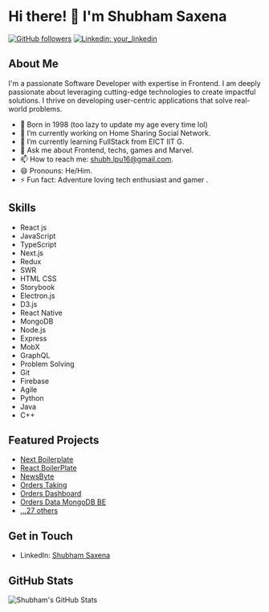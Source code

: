 # Hi there! 👋 I'm Shubham Saxena

[![GitHub followers](https://img.shields.io/github/followers/shubhlpu16?label=Follow&style=social)](https://github.com/shubhlpu16)
[![Linkedin: your_linkedin](https://img.shields.io/badge/-your_linkedin-blue?style=flat-square&logo=Linkedin&logoColor=white&link=linkedin.com/in/your_linkedin)](https://linkedin.com/in/shubhamsaxena0102)

## About Me

I'm a passionate Software Developer with expertise in Frontend. I am deeply passionate about leveraging cutting-edge technologies to create impactful solutions. I thrive on developing user-centric applications that solve real-world problems.

- 🐣 Born in 1998 (too lazy to update my age every time lol)
- 🔭 I’m currently working on Home Sharing Social Network.
- 🌱 I’m currently learning FullStack from EICT IIT G.
- 💬 Ask me about Frontend, techs, games and Marvel.
- 📫 How to reach me: <shubh.lpu16@gmail.com>.
- 😄 Pronouns: He/Him.
- ⚡ Fun fact: Adventure loving tech enthusiast and gamer .

## Skills

- React js
- JavaScript
- TypeScript
- Next.js
- Redux
- SWR
- HTML CSS
- Storybook
- Electron.js
- D3.js
- React Native
- MongoDB
- Node.js
- Express
- MobX
- GraphQL
- Problem Solving
- Git
- Firebase
- Agile
- Python
- Java
- C++

## Featured Projects

- [Next Boilerplate](https://github.com/shubhlpu16/next-boilerplate)
- [React BoilerPlate](https://github.com/shubhlpu16/react-boilerplate)
- [NewsByte](https://github.com/shubhlpu16/news-byte)
- [Orders Taking](https://github.com/shubhlpu16/Orders-taking)
- [Orders Dashboard](https://github.com/shubhlpu16/Orders-Dashboard)
- [Orders Data MongoDB BE](https://github.com/shubhlpu16/order-data)
- [...27 others](https://github.com/shubhlpu16?tab=repositories)

## Get in Touch

- LinkedIn: [Shubham Saxena](https://linkedin.com/in/shubhamsaxena0102/)

## GitHub Stats

![Shubham's GitHub Stats](https://github-readme-stats.vercel.app/api?username=shubhlpu16&show_icons=true&hide_title=true&hide=prs&count_private=true&hide_rank=true)

<!-- Optional: Add more customizations and sections as per your preference -->

<!--
**shubhlpu16/shubhlpu16** is a ✨ _special_ ✨ repository because its `README.md` (this file) appears on your GitHub profile.

Here are some ideas to get you started:

- 🔭 I’m currently working on ...
- 🌱 I’m currently learning ...
- 👯 I’m looking to collaborate on ...
- 🤔 I’m looking for help with ...
- 💬 Ask me about ...
- 📫 How to reach me: ...
- 😄 Pronouns: ...
- ⚡ Fun fact: ...
-->
